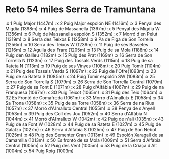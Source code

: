 # Reto 54 miles Serra de Tramuntana

:x 1 Puig Major (1447m)
:x 2 Puig Major espolón NE (1416m)
:x 3 Penyal des Migdia (1398m)
:x 4 Puig de Massanella (1367m)
:x 5 Penyal des Migdia W (1356m)
:x 6 Puig de Massanella espolón S (1352m)
:x 7 Morró d'en Pelut (1319m)
:x 8 Serra des Teixos E (1258m)
:x 9 Pa de Figa de Son Torrella (1256m)
:x 10 Serra des Teixos W (1239m)
:x 11 Puig de ses Bassetes (1216m)
:x 12 Agulla des Frare (1205m)
:x 13 Puig de sa Mola (1188m)
:x 14 Puig den Galileu (1182m)
:x 15 Puig des Prat (1169m)
:x 16 Serra de Son Torrella N (1123m)
:x 17 Puig des Tossals Verds (1115m)
:x 18 Puig de sa Rateta N (1113m)
:x 19 Puig de ses Vinyes (1108m)
:x 20 Puig Tomir (1104m)
:x 21 Puig des Tossals Verds S (1097m)
:x 22 Puig de l'Ofre(1093m)
:x 23 Puig de sa Rateta S (1085m)
:x 24 Puig Tomir espolón SW (1083m)
:x 25 Serra de Son Torrella S (1079m)
:x 26 Serra de Son Torrella Central (1079m)
:x 27 Puig de sa Font E (1071m)
:x 28 Puig d'Alfàbia (1067m)
:x 29 Puig de na Franquesa (1067m)
:x 30 Puig Teixot (1065m)
:x 31 Puig des Teix (1064m)
:x 32 Es Frontó de Comafreda (1061m)
:x 33 Morró d'Almallutx E (1058m)
:x 34 Sa Trona (1058m)
:x 35 Puig de sa Torre (1058m)
:x 36 Serra de na Rius (1057m)
:x 37 Morró d'Almallutx Central (1055m)
:x 38 Penya de s'Anyell (1053m)
:x 39 Puig des Coll des Jou (1052m)
:x 40 Serra d'Alfàbia N (1044m)
:x 41 Morró d'Almallutx W (1042m)
:x 42 Puig de n'ali (1035m)
:x 43 Puig de sa Font W (1028m)
:x 44 Puig de sa Rateta E (1027m)
:x 45 Puig de Galatzo (1027m)
:x 46 Serra d'Alfàbia S (1025m)
:x 47 Puig de Son Nebot (1025m)
:x 48 Puig des Sementer Gran (1013m)
:x 49 Espolón Xaragall de sa Camamilla (1013m)
:x 50 Es frontó de sa Mola (1009m)
:x 51 Serra d'Alfàbia Central (1005m)
:x 52 Puig des Vent (1005m)
:x 53 Puig de la Criaça d'Alt (1004m)
:x 54 Puig Roig (1003m) 
